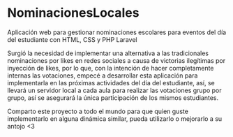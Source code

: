 # NominacionesLocales
Aplicación web para gestionar nominaciones escolares para eventos del día del estudiante con HTML, CSS y PHP Laravel

Surgió la necesidad de implementar una alternativa a las tradicionales nominaciones por likes en redes sociales a causa de victorias ilegítimas por inyección de likes, por lo que, con la intención de hacer completamente internas las votaciones, empecé a desarrollar esta aplicación para implementarla en las próximas actividades del día del estudiante, así, se llevará un servidor local a cada aula para realizar las votaciones grupo por grupo, así se asegurará la única participación de los mismos estudiantes.

Comparto este proyecto a todo el mundo para que quien guste implementarlo en alguna dinámica similar, pueda utilizarlo o mejorarlo a su antojo <3
